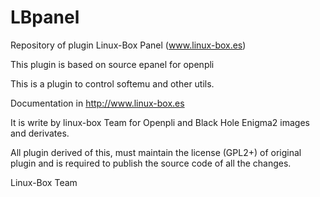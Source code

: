 LBpanel
=======
Repository of plugin Linux-Box Panel (www.linux-box.es)

This plugin is based on source epanel for openpli

This is a plugin to control softemu and other utils.

Documentation in http://www.linux-box.es

It is write by linux-box Team for Openpli and Black Hole Enigma2 images and derivates.

All plugin derived of this, must maintain the license (GPL2+) of original plugin and is required to publish the source code of all the changes.

Linux-Box Team
